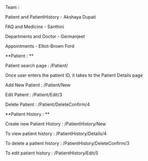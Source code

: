 Team :

Patient and PatientHistory - Akshaya Dupati

FAQ and Medicine - Santhini

Departments and Doctor - Germanjeet

Appointments - Elliot-Brown Ford


**Patient : **

Patient search page : /Patient/

Once user enters the patient ID, it takes to the Patient Details page

Add New Patient : /Patient/New

Edit Patient : /Patient/Edit/3

Delete Patient : /Patient/DeleteConfirm/4

**Patient History : **

Create new Patient History : /PatientHistory/New

To view patient history : /PatientHistory/Details/4

To delete a patient history : /PatientHistory/DeleteConfirm/3

To edit patient history : /PatientHistory/Edit/5
